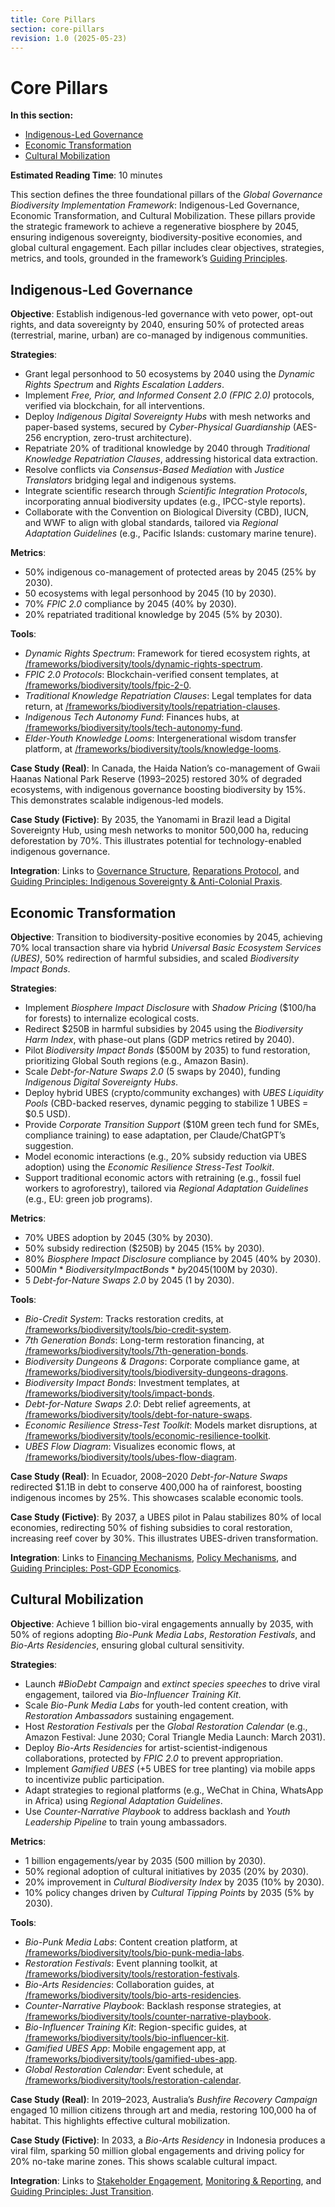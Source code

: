 ```yaml
---
title: Core Pillars
section: core-pillars
revision: 1.0 (2025-05-23)
---
```


# Core Pillars

**In this section:**
- [Indigenous-Led Governance](#indigenous-led-governance)
- [Economic Transformation](#economic-transformation)
- [Cultural Mobilization](#cultural-mobilization)

**Estimated Reading Time**: 10 minutes

This section defines the three foundational pillars of the *Global Governance Biodiversity Implementation Framework*: Indigenous-Led Governance, Economic Transformation, and Cultural Mobilization. These pillars provide the strategic framework to achieve a regenerative biosphere by 2045, ensuring indigenous sovereignty, biodiversity-positive economies, and global cultural engagement. Each pillar includes clear objectives, strategies, metrics, and tools, grounded in the framework’s [Guiding Principles](/frameworks/biodiversity/guiding-principles).

## <a id="indigenous-led-governance"></a>Indigenous-Led Governance

**Objective**: Establish indigenous-led governance with veto power, opt-out rights, and data sovereignty by 2040, ensuring 50% of protected areas (terrestrial, marine, urban) are co-managed by indigenous communities.

**Strategies**:
- Grant legal personhood to 50 ecosystems by 2040 using the *Dynamic Rights Spectrum* and *Rights Escalation Ladders*.
- Implement *Free, Prior, and Informed Consent 2.0 (FPIC 2.0)* protocols, verified via blockchain, for all interventions.
- Deploy *Indigenous Digital Sovereignty Hubs* with mesh networks and paper-based systems, secured by *Cyber-Physical Guardianship* (AES-256 encryption, zero-trust architecture).
- Repatriate 20% of traditional knowledge by 2040 through *Traditional Knowledge Repatriation Clauses*, addressing historical data extraction.
- Resolve conflicts via *Consensus-Based Mediation* with *Justice Translators* bridging legal and indigenous systems.
- Integrate scientific research through *Scientific Integration Protocols*, incorporating annual biodiversity updates (e.g., IPCC-style reports).
- Collaborate with the Convention on Biological Diversity (CBD), IUCN, and WWF to align with global standards, tailored via *Regional Adaptation Guidelines* (e.g., Pacific Islands: customary marine tenure).

**Metrics**:
- 50% indigenous co-management of protected areas by 2045 (25% by 2030).
- 50 ecosystems with legal personhood by 2045 (10 by 2030).
- 70% *FPIC 2.0* compliance by 2045 (40% by 2030).
- 20% repatriated traditional knowledge by 2045 (5% by 2030).

**Tools**:
- *Dynamic Rights Spectrum*: Framework for tiered ecosystem rights, at [/frameworks/biodiversity/tools/dynamic-rights-spectrum](/frameworks/biodiversity/tools/dynamic-rights-spectrum).
- *FPIC 2.0 Protocols*: Blockchain-verified consent templates, at [/frameworks/biodiversity/tools/fpic-2-0](/frameworks/biodiversity/tools/fpic-2-0).
- *Traditional Knowledge Repatriation Clauses*: Legal templates for data return, at [/frameworks/biodiversity/tools/repatriation-clauses](/frameworks/biodiversity/tools/repatriation-clauses).
- *Indigenous Tech Autonomy Fund*: Finances hubs, at [/frameworks/biodiversity/tools/tech-autonomy-fund](/frameworks/biodiversity/tools/tech-autonomy-fund).
- *Elder-Youth Knowledge Looms*: Intergenerational wisdom transfer platform, at [/frameworks/biodiversity/tools/knowledge-looms](/frameworks/biodiversity/tools/knowledge-looms).

**Case Study (Real)**: In Canada, the Haida Nation’s co-management of Gwaii Haanas National Park Reserve (1993–2025) restored 30% of degraded ecosystems, with indigenous governance boosting biodiversity by 15%. This demonstrates scalable indigenous-led models.

**Case Study (Fictive)**: By 2035, the Yanomami in Brazil lead a Digital Sovereignty Hub, using mesh networks to monitor 500,000 ha, reducing deforestation by 70%. This illustrates potential for technology-enabled indigenous governance.

**Integration**: Links to [Governance Structure](/frameworks/biodiversity/implementation/governance), [Reparations Protocol](/frameworks/biodiversity/reparations), and [Guiding Principles: Indigenous Sovereignty & Anti-Colonial Praxis](/frameworks/biodiversity/guiding-principles#indigenous-sovereignty-anti-colonial-praxis).

## <a id="economic-transformation"></a>Economic Transformation

**Objective**: Transition to biodiversity-positive economies by 2045, achieving 70% local transaction share via hybrid *Universal Basic Ecosystem Services (UBES)*, 50% redirection of harmful subsidies, and scaled *Biodiversity Impact Bonds*.

**Strategies**:
- Implement *Biosphere Impact Disclosure* with *Shadow Pricing* ($100/ha for forests) to internalize ecological costs.
- Redirect $250B in harmful subsidies by 2045 using the *Biodiversity Harm Index*, with phase-out plans (GDP metrics retired by 2040).
- Pilot *Biodiversity Impact Bonds* ($500M by 2035) to fund restoration, prioritizing Global South regions (e.g., Amazon Basin).
- Scale *Debt-for-Nature Swaps 2.0* (5 swaps by 2040), funding *Indigenous Digital Sovereignty Hubs*.
- Deploy hybrid UBES (crypto/community exchanges) with *UBES Liquidity Pools* (CBD-backed reserves, dynamic pegging to stabilize 1 UBES = $0.5 USD).
- Provide *Corporate Transition Support* ($10M green tech fund for SMEs, compliance training) to ease adaptation, per Claude/ChatGPT’s suggestion.
- Model economic interactions (e.g., 20% subsidy reduction via UBES adoption) using the *Economic Resilience Stress-Test Toolkit*.
- Support traditional economic actors with retraining (e.g., fossil fuel workers to agroforestry), tailored via *Regional Adaptation Guidelines* (e.g., EU: green job programs).

**Metrics**:
- 70% UBES adoption by 2045 (30% by 2030).
- 50% subsidy redirection ($250B) by 2045 (15% by 2030).
- 80% *Biosphere Impact Disclosure* compliance by 2045 (40% by 2030).
- $500M in *Biodiversity Impact Bonds* by 2045 ($100M by 2030).
- 5 *Debt-for-Nature Swaps 2.0* by 2045 (1 by 2030).

**Tools**:
- *Bio-Credit System*: Tracks restoration credits, at [/frameworks/biodiversity/tools/bio-credit-system](/frameworks/biodiversity/tools/bio-credit-system).
- *7th Generation Bonds*: Long-term restoration financing, at [/frameworks/biodiversity/tools/7th-generation-bonds](/frameworks/biodiversity/tools/7th-generation-bonds).
- *Biodiversity Dungeons & Dragons*: Corporate compliance game, at [/frameworks/biodiversity/tools/biodiversity-dungeons-dragons](/frameworks/biodiversity/tools/biodiversity-dungeons-dragons).
- *Biodiversity Impact Bonds*: Investment templates, at [/frameworks/biodiversity/tools/impact-bonds](/frameworks/biodiversity/tools/impact-bonds).
- *Debt-for-Nature Swaps 2.0*: Debt relief agreements, at [/frameworks/biodiversity/tools/debt-for-nature-swaps](/frameworks/biodiversity/tools/debt-for-nature-swaps).
- *Economic Resilience Stress-Test Toolkit*: Models market disruptions, at [/frameworks/biodiversity/tools/economic-resilience-toolkit](/frameworks/biodiversity/tools/economic-resilience-toolkit).
- *UBES Flow Diagram*: Visualizes economic flows, at [/frameworks/biodiversity/tools/ubes-flow-diagram](/frameworks/biodiversity/tools/ubes-flow-diagram).

**Case Study (Real)**: In Ecuador, 2008–2020 *Debt-for-Nature Swaps* redirected $1.1B in debt to conserve 400,000 ha of rainforest, boosting indigenous incomes by 25%. This showcases scalable economic tools.

**Case Study (Fictive)**: By 2037, a UBES pilot in Palau stabilizes 80% of local economies, redirecting 50% of fishing subsidies to coral restoration, increasing reef cover by 30%. This illustrates UBES-driven transformation.

**Integration**: Links to [Financing Mechanisms](/frameworks/biodiversity/implementation/financing), [Policy Mechanisms](/frameworks/biodiversity/implementation/policy-mechanisms), and [Guiding Principles: Post-GDP Economics](/frameworks/biodiversity/guiding-principles#post-gdp-economics).

## <a id="cultural-mobilization"></a>Cultural Mobilization

**Objective**: Achieve 1 billion bio-viral engagements annually by 2035, with 50% of regions adopting *Bio-Punk Media Labs*, *Restoration Festivals*, and *Bio-Arts Residencies*, ensuring global cultural sensitivity.

**Strategies**:
- Launch *#BioDebt Campaign* and *extinct species speeches* to drive viral engagement, tailored via *Bio-Influencer Training Kit*.
- Scale *Bio-Punk Media Labs* for youth-led content creation, with *Restoration Ambassadors* sustaining engagement.
- Host *Restoration Festivals* per the *Global Restoration Calendar* (e.g., Amazon Festival: June 2030; Coral Triangle Media Launch: March 2031).
- Deploy *Bio-Arts Residencies* for artist-scientist-indigenous collaborations, protected by *FPIC 2.0* to prevent appropriation.
- Implement *Gamified UBES* (+5 UBES for tree planting) via mobile apps to incentivize public participation.
- Adapt strategies to regional platforms (e.g., WeChat in China, WhatsApp in Africa) using *Regional Adaptation Guidelines*.
- Use *Counter-Narrative Playbook* to address backlash and *Youth Leadership Pipeline* to train young ambassadors.

**Metrics**:
- 1 billion engagements/year by 2035 (500 million by 2030).
- 50% regional adoption of cultural initiatives by 2035 (20% by 2030).
- 20% improvement in *Cultural Biodiversity Index* by 2035 (10% by 2030).
- 10% policy changes driven by *Cultural Tipping Points* by 2035 (5% by 2030).

**Tools**:
- *Bio-Punk Media Labs*: Content creation platform, at [/frameworks/biodiversity/tools/bio-punk-media-labs](/frameworks/biodiversity/tools/bio-punk-media-labs).
- *Restoration Festivals*: Event planning toolkit, at [/frameworks/biodiversity/tools/restoration-festivals](/frameworks/biodiversity/tools/restoration-festivals).
- *Bio-Arts Residencies*: Collaboration guides, at [/frameworks/biodiversity/tools/bio-arts-residencies](/frameworks/biodiversity/tools/bio-arts-residencies).
- *Counter-Narrative Playbook*: Backlash response strategies, at [/frameworks/biodiversity/tools/counter-narrative-playbook](/frameworks/biodiversity/tools/counter-narrative-playbook).
- *Bio-Influencer Training Kit*: Region-specific guides, at [/frameworks/biodiversity/tools/bio-influencer-kit](/frameworks/biodiversity/tools/bio-influencer-kit).
- *Gamified UBES App*: Mobile engagement app, at [/frameworks/biodiversity/tools/gamified-ubes-app](/frameworks/biodiversity/tools/gamified-ubes-app).
- *Global Restoration Calendar*: Event schedule, at [/frameworks/biodiversity/tools/restoration-calendar](/frameworks/biodiversity/tools/restoration-calendar).

**Case Study (Real)**: In 2019–2023, Australia’s *Bushfire Recovery Campaign* engaged 10 million citizens through art and media, restoring 100,000 ha of habitat. This highlights effective cultural mobilization.

**Case Study (Fictive)**: In 2033, a *Bio-Arts Residency* in Indonesia produces a viral film, sparking 50 million global engagements and driving policy for 20% no-take marine zones. This shows scalable cultural impact.

**Integration**: Links to [Stakeholder Engagement](/frameworks/biodiversity/implementation/stakeholder-engagement), [Monitoring & Reporting](/frameworks/biodiversity/implementation/monitoring), and [Guiding Principles: Just Transition](/frameworks/biodiversity/guiding-principles#just-transition).
